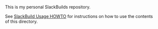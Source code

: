 This is my personal SlackBuilds repository.

See [SlackBuild Usage HOWTO](http://slackbuilds.org/howto/) for
instructions on how to use the contents of this directory.
